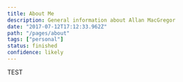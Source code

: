 ```yaml
---
title: About Me
description: General information about Allan MacGregor
date: "2017-07-12T17:12:33.962Z"
path: "/pages/about"
tags: ["personal"]
status: finished
confidence: likely
---
```


TEST